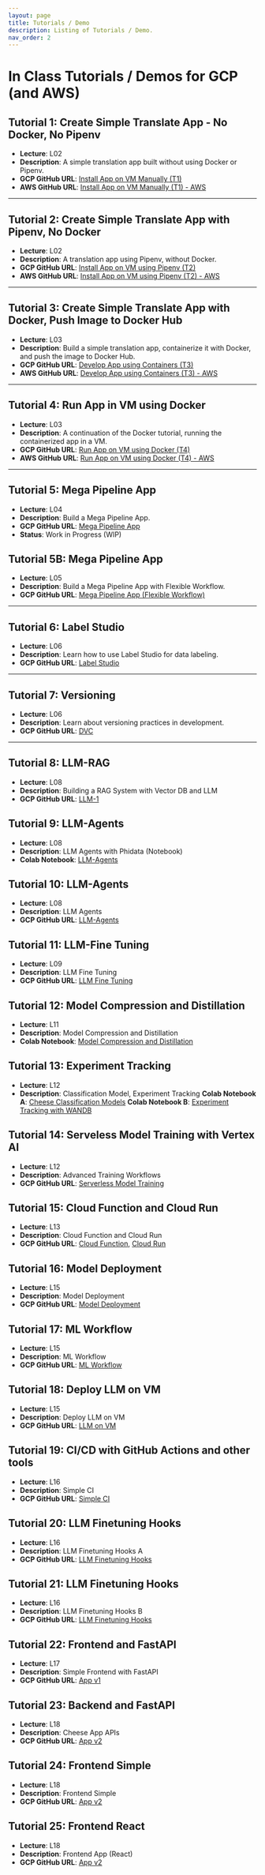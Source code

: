 ```yaml
---
layout: page
title: Tutorials / Demo
description: Listing of Tutorials / Demo.
nav_order: 2
---
```




# In Class Tutorials / Demos for GCP (and AWS)

## Tutorial 1: Create Simple Translate App - No Docker, No Pipenv
- **Lecture**: L02
- **Description**: A simple translation app built without using Docker or Pipenv.
- **GCP GitHub URL**: [Install App on VM Manually (T1)](https://github.com/dlops-io/simple-translate?tab=readme-ov-file#installing-app-on-vm-manually-t1)
- **AWS GitHub URL**: [Install App on VM Manually (T1) - AWS](https://github.com/dlops-io/simple-translate-aws?tab=readme-ov-file#installing-app-on-vm-manually-t1)

---

## Tutorial 2: Create Simple Translate App with Pipenv, No Docker
- **Lecture**: L02
- **Description**: A translation app using Pipenv, without Docker.
- **GCP GitHub URL**: [Install App on VM using Pipenv (T2)](https://github.com/dlops-io/simple-translate?tab=readme-ov-file#installing-app-on-vm-using-pipenv-t2)
- **AWS GitHub URL**: [Install App on VM using Pipenv (T2) - AWS](https://github.com/dlops-io/simple-translate-aws?tab=readme-ov-file#installing-app-on-vm-using-pipenv-t2)

---

## Tutorial 3: Create Simple Translate App with Docker, Push Image to Docker Hub
- **Lecture**: L03
- **Description**: Build a simple translation app, containerize it with Docker, and push the image to Docker Hub.
- **GCP GitHub URL**: [Develop App using Containers (T3)](https://github.com/dlops-io/simple-translate?tab=readme-ov-file#developing-app-using-containers-t3)
- **AWS GitHub URL**: [Develop App using Containers (T3) - AWS](https://github.com/dlops-io/simple-translate-aws?tab=readme-ov-file#developing-app-using-containers-t3)

---

## Tutorial 4: Run App in VM using Docker
- **Lecture**: L03
- **Description**: A continuation of the Docker tutorial, running the containerized app in a VM.
- **GCP GitHub URL**: [Run App on VM using Docker (T4)](https://github.com/dlops-io/simple-translate?tab=readme-ov-file#running-app-on-vm-using-docker-t4)
- **AWS GitHub URL**: [Run App on VM using Docker (T4) - AWS](https://github.com/dlops-io/simple-translate-aws?tab=readme-ov-file#running-app-on-vm-using-docker-t4)

---

## Tutorial 5: Mega Pipeline App
- **Lecture**: L04
- **Description**: Build a Mega Pipeline App.
- **GCP GitHub URL**: [Mega Pipeline App](https://github.com/dlops-io/mega-pipeline)
- **Status**: Work in Progress (WIP)

## Tutorial 5B: Mega Pipeline App
- **Lecture**: L05
- **Description**: Build a Mega Pipeline App with Flexible Workflow.
- **GCP GitHub URL**: [Mega Pipeline App (Flexible Workflow)](https://github.com/dlops-io/mega-pipeline/tree/flexible-workflow)

---

## Tutorial 6: Label Studio
- **Lecture**: L06
- **Description**: Learn how to use Label Studio for data labeling.
- **GCP GitHub URL**: [Label Studio](https://github.com/dlops-io/data-labeling)

---

## Tutorial 7: Versioning
- **Lecture**: L06
- **Description**: Learn about versioning practices in development.
- **GCP GitHub URL**: [DVC](https://github.com/dlops-io/data-versioning)

---

## Tutorial 8: LLM-RAG
- **Lecture**: L08
- **Description**: Building a RAG System with Vector DB and LLM
- **GCP GitHub URL**: [LLM-1](https://github.com/dlops-io/llm-rag)


## Tutorial 9: LLM-Agents
- **Lecture**: L08
- **Description**: LLM Agents with Phidata (Notebook)
- **Colab Notebook**: [LLM-Agents](https://colab.research.google.com/drive/1UVn3L6KQgsrVLnLRaMVbpV3VJr_i5MLW?usp=sharing)


## Tutorial 10: LLM-Agents
- **Lecture**: L08
- **Description**: LLM Agents 
- **GCP GitHub URL**: [LLM-Agents](https://github.com/dlops-io/llm-rag?tab=readme-ov-file#agents)


## Tutorial 11: LLM-Fine Tuning
- **Lecture**: L09
- **Description**: LLM Fine Tuning 
- **GCP GitHub URL**: [LLM Fine Tuning](https://github.com/dlops-io/llm-finetuning)


## Tutorial 12: Model Compression and Distillation
- **Lecture**: L11
- **Description**: Model Compression and Distillation
- **Colab Notebook**: [Model Compression and Distillation](https://colab.research.google.com/drive/16zMs3Z9m3UsljUMZIoE2QuyegUyndpHz?usp=drive_link)


## Tutorial 13: Experiment Tracking
- **Lecture**: L12
- **Description**: Classification Model, Experiment Tracking
**Colab Notebook A**: [Cheese Classification Models](https://colab.research.google.com/drive/1GIslUzm62UsiDCWleLdANaNM-Z7JiExB)
**Colab Notebook B**: [Experiment Tracking with WANDB](https://colab.research.google.com/drive/1VrNXEmfQnozPaV-aAWGIZ1Hm-NBEXOjk?usp=sharing)


## Tutorial 14: Serveless Model Training with Vertex AI 
- **Lecture**: L12
- **Description**: Advanced Training Workflows
- **GCP GitHub URL**: [Serverless Model Training](https://github.com/dlops-io/model-training)


## Tutorial 15: Cloud Function and Cloud Run 

- **Lecture**: L13
- **Description**: Cloud Function and Cloud Run
- **GCP GitHub URL**: [Cloud Function](https://github.com/dlops-io/serverless-deployment#running-app-as-cloud-function), [Cloud Run](https://github.com/dlops-io/serverless-deployment#running-app-in-cloud-run)


## Tutorial 16: Model Deployment

- **Lecture**: L15
- **Description**: Model Deployment
- **GCP GitHub URL**: [Model Deployment](https://github.com/dlops-io/model-deployment)


## Tutorial 17: ML Workflow

- **Lecture**: L15
- **Description**: ML Workflow
- **GCP GitHub URL**: [ML Workflow](https://github.com/dlops-io/ml-workflow)

## Tutorial 18: Deploy LLM on VM

- **Lecture**: L15
- **Description**:  Deploy LLM on VM
- **GCP GitHub URL**: [LLM on VM](https://github.com/dlops-io/llm-vm)

## Tutorial 19: CI/CD with GitHub Actions and other tools

- **Lecture**: L16
- **Description**:  Simple CI
- **GCP GitHub URL**: [Simple CI](https://github.com/dlops-io/simple_CI)


## Tutorial 20: LLM Finetuning Hooks

- **Lecture**: L16
- **Description**:  LLM Finetuning Hooks A
- **GCP GitHub URL**: [LLM Finetuning Hooks](https://github.com/dlops-io/llm-finetuning_hooksA)

## Tutorial 21: LLM Finetuning Hooks

- **Lecture**: L16
- **Description**:  LLM Finetuning Hooks B
- **GCP GitHub URL**: [LLM Finetuning Hooks](https://github.com/dlops-io/llm-finetuning_hooksB)


## Tutorial 22: Frontend and FastAPI

- **Lecture**: L17
- **Description**:  Simple Frontend with FastAPI
- **GCP GitHub URL**: [App v1](https://github.com/dlops-io/cheese-app-v1)


## Tutorial 23: Backend and FastAPI
- **Lecture**: L18
- **Description**: Cheese App APIs
- **GCP GitHub URL**: [App v2](https://github.com/dlops-io/cheese-app-v2#setup-environments)


## Tutorial 24: Frontend Simple
- **Lecture**: L18
- **Description**: Frontend Simple
- **GCP GitHub URL**: [App v2](https://github.com/dlops-io/cheese-app-v2#frontend-app-simple)


## Tutorial 25: Frontend React
- **Lecture**: L18
- **Description**: Frontend App (React)
- **GCP GitHub URL**: [App v2](https://github.com/dlops-io/cheese-app-v2#frontend-app-react)
